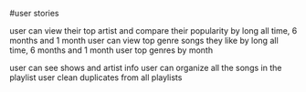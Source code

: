 #user stories

user can view their top artist and compare their popularity by long all time, 6 months and 1 month
user can view top genre songs they like by long all time, 6 months and 1 month
user top genres by month

user can see shows and artist info
user can organize all the songs in the playlist
user clean duplicates from all playlists